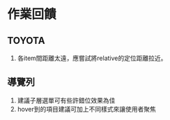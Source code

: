 # 作業回饋

## TOYOTA
1. 各item間距離太遠，應嘗試將relative的定位距離拉近。

## 導覽列
1. 建議子層選單可有些許錯位效果為佳
2. hover到的項目建議可加上不同樣式來讓使用者聚焦